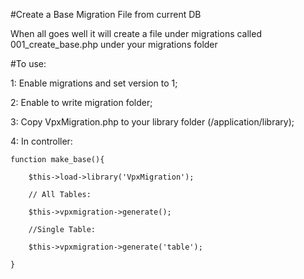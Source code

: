 #Create a Base Migration File from current DB



When all goes well it will create a file under migrations called 001_create_base.php under your migrations folder


#To use:

1: Enable migrations and set version to 1;

2: Enable to write migration folder;

3: Copy VpxMigration.php to your library folder (/application/library);

4: In controller:


    function make_base(){

        $this->load->library('VpxMigration');

        // All Tables:

        $this->vpxmigration->generate();

        //Single Table:

        $this->vpxmigration->generate('table');

    }
    
